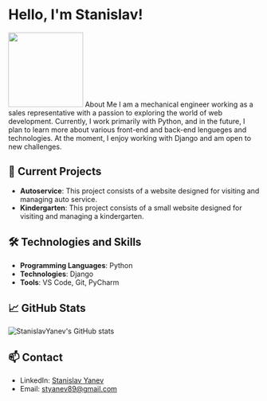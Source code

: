 # Hello, I'm Stanislav!
<img src="[https://example.com/logo.png](https://user-images.githubusercontent.com/25181517/183423507-c056a6f9-1ba8-4312-a350-19bcbc5a8697.png)" width="150">
About Me
I am a mechanical engineer working as a sales representative with a passion to exploring the world of web development. Currently, I work primarily with Python, and in the future, I plan to learn more about various front-end and back-end lengueges and technologies.
At the moment, I enjoy working with Django and am open to new challenges.


## 🔭 Current Projects
- **Autoservice**: This project consists of a website designed for visiting and managing auto service.
- **Kindergarten**: This project consists of a small website designed for visiting and managing a kindergarten.


## 🛠️ Technologies and Skills
- **Programming Languages**: Python
- **Technologies**: Django
- **Tools**: VS Code, Git, PyCharm

## 📈 GitHub Stats
![StanislavYanev's GitHub stats](https://github-readme-stats.vercel.app/api?username=StanislavYanev&show_icons=true&theme=radical)

## 📫 Contact
- LinkedIn: [Stanislav Yanev](www.linkedin.com/in/stanislav-yanev-111746145)
- Email: styanev89@gmail.com
